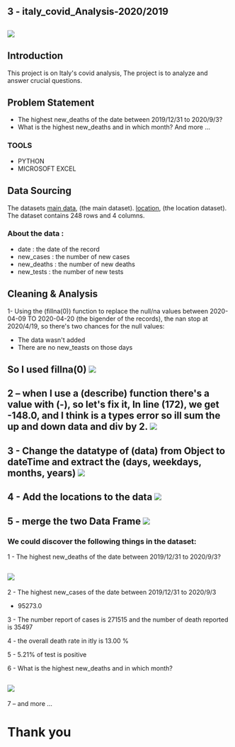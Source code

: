 3 - italy_covid_Analysis-2020/2019
--------------------
![](photo/covid.jpg)
--------------------
## Introduction

This project is on Italy's covid analysis, The project is to analyze and answer crucial questions.


## Problem Statement

- The highest new_deaths of the date between 2019/12/31 to 2020/9/3?
- What is the highest new_deaths and in which month?
And more …

### TOOLS
- PYTHON
- MICROSOFT EXCEL


## Data Sourcing

The datasets 
[main data](https://gist.githubusercontent.com/aakashns/f6a004fa20c84fec53262f9a8bfee775/raw/f309558b1cf5103424cef58e2ecb8704dcd4d74c/italy-covid-daywise.csv), (the main dataset).
[location](https://gist.githubusercontent.com/aakashns/8684589ef4f266116cdce023377fc9c8/raw/99ce3826b2a9d1e6d0bde7e9e559fc8b6e9ac88b/locations.csv), (the location dataset).
The dataset contains 248 rows and 4 columns.


### About the data : 

 - date : the date of the record	
 - new_cases : the number of new cases
 - new_deaths	: the number of new deaths
 - new_tests : the number of new tests


## Cleaning & Analysis

1- Using the (fillna(0)) function to replace the null/na values between 2020-04-09 TO 2020-04-20 (the bigender of the records), the nan stop at 2020/4/19, so there's two chances for the null values: 
  - The data wasn't added 
  - There are no new_teasts on those days 
  
So I used fillna(0)
![](photo/fillna.png)
-------------------------

2 – when I use a (describe) function there's a value with (-), so let's fix it, In line (172), we get -148.0, and I think is a types error so ill sum the up and down data and div by 2.
![](photo/-.png)
-------------------------

3 - Change the datatype of (data) from Object to dateTime and extract the (days, weekdays, months, years)
![](photo/month.png)
-------------------------

4 - Add the locations to the data 
![](photo/loc.png)
-------------------------

5 - merge the two Data Frame
![](photo/merg.png)
-------------------------

### We could discover the following things in the dataset:

1 - The highest new_deaths of the date between 2019/12/31 to 2020/9/3?

![](photo/A1.png)
------------------

 2 - The highest new_cases of the date between 2019/12/31 to 2020/9/3
 
  -	95273.0
    
 3 - The number report of cases is 271515 and the number of death reported is 35497
 
 4 - the overall death rate in itly is 13.00 %
 
 5 - 5.21% of test is positive
 
 6 - What is the highest new_deaths and in which month?
 
![](photo/month.png)
-----------------------------
 7 – and more …


# Thank you


